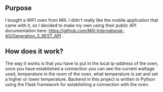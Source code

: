 ## Purpose
I bought a WIFI oven from Mill. I didn't really like the mobile application that came with it, so I decided to make my own using their public API documentation here: https://github.com/Mill-International-AS/Generation_3_REST_API .   

## How does it work? 
The way it works is that you have to put in the local ip-address of the oven, once you have established a connection you can see the current wattage used, temperature in the room of the oven, what temperature is set and set a higher or lower temperature. 
Backend in this project is written in Python using the Flask framework for establishing a connection with the oven. 
